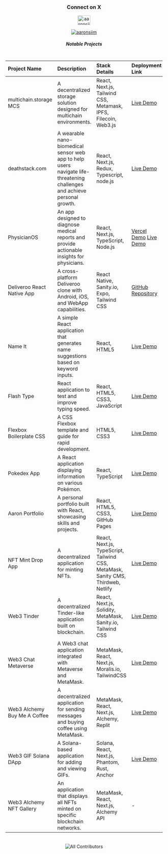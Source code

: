 <h3 align="center">Connect on X</h3>

<p align="center">
    <a href="https://twitter.com/aaronsiim" target="_blank">
        <img align="center" src="https://raw.githubusercontent.com/rahuldkjain/github-profile-readme-generator/master/src/images/icons/Social/twitter.svg" alt="aaronsiim" height="30" width="40" />
    </a>
</p>

<p align="center">
    <a href="https://twitter.com/aaronsiim" target="_blank">
        <img src="https://img.shields.io/twitter/follow/aaronsiim?logo=twitter&style=for-the-badge" alt="aaronsiim" />
    </a>
</p>

<h5 align="center">Notable Projects</h5>

<div style="font-size: 9px; padding: 5px;">
  
| Project Name | Description | Stack Details | Deployment Link |
|:------------ |:------------|:--------------|:----------------|
| multichain.storage MCS | A decentralized storage solution designed for multichain environments. | React, Next.js, Tailwind CSS, Metamask, IPFS, Filecoin, Web3.js | [Live Demo](https://multichain.storage) |
| deathstack.com | A wearable nano-biomedical sensor web app to help users navigate life-threatening challenges and achieve personal growth. | React, Next.js, Redux, Typescript, node.js | [Live Demo](https://deathstack.com) |
| PhysicianOS | An app designed to diagnose medical reports and provide actionable insights for physicians. | React, Next.js, TypeScript, Node.js | [Vercel Demo](https://physician-os.vercel.app/)  [Live Demo](https://physicianos.com) |
| Deliveroo React Native App | A cross-platform Deliveroo clone with Android, iOS, and WebApp capabilities. | React Native, Sanity.io, Expo, Tailwind CSS | [GitHub Repository](https://github.com/aaronsimca/deliveroo-react-native) |
| Name It | A simple React application that generates name suggestions based on keyword inputs. | React, HTML5 | [Live Demo](https://aaronsimca.github.io/nameit-react-app/) |
| Flash Type | React application to test and improve typing speed. | React, HTML5, CSS3, JavaScript | [Live Demo](https://aaronsimca.github.io/flashtype) |
| Flexbox Boilerplate CSS | A CSS Flexbox template and guide for rapid development. | HTML5, CSS3 | [Live Demo](https://aaronsimca.github.io/flexbox-boilerplate-css/) |
| Pokedex App | A React application displaying information on various Pokémon. | React, TypeScript | [Live Demo](https://aaronsimca.github.io/pokedex-app) |
| Aaron Portfolio | A personal portfolio built with React, showcasing skills and projects. | React, HTML5, CSS3, GitHub Pages | [Live Demo](https://aaronsimca.github.io/aaron-portfolio/#/) |
| NFT Mint Drop App | A decentralized application for minting NFTs. | React, Next.js, TypeScript, Tailwind CSS, MetaMask, Sanity CMS, Thirdweb, Netlify | [Live Demo](https://web3-nft-mint-mu.vercel.app/) |
| Web3 Tinder | A decentralized Tinder-like application built on blockchain. | React, Next.js, Solidity, MetaMask, Sanity.io, Tailwind CSS | [Live Demo](https://web3-tinder.vercel.app/) |
| Web3 Chat Metaverse | A Web3 chat application integrated with Metaverse and MetaMask. | MetaMask, React, Next.js, Moralis.io, TailwindCSS | [Live Demo](https://web3-metaverse-theta.vercel.app/) |
| Web3 Alchemy Buy Me A Coffee | A decentralized application for sending messages and buying coffee using MetaMask. | MetaMask, React, Next.js, Alchemy, Replit | [Live Demo](https://alchemy-web3-buy-me-a-coffee.aaronsiim.repl.co/) |
| Web3 GIF Solana DApp | A Solana-based application for adding and viewing GIFs. | Solana, React, Next.js, Phantom, Rust, Anchor | [Live Demo](https://web3-gif-portal-starter-peach.vercel.app/) |
| Web3 Alchemy NFT Gallery | An application that displays all NFTs minted on specific blockchain networks. | MetaMask, React, Next.js, Alchemy API | - |

</div>

<p align="center">
    <img src="https://img.shields.io/badge/All_contributors-39-orange.svg?style=flat-square" alt="All Contributors"/>
</p>
